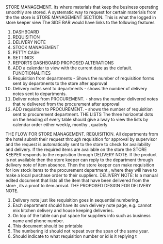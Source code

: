 STORE MANAGEMENT. 
Its where materials that keep the business operating smoothly are stored. 
A systematic way to request for certain materials from the the store is 
STORE MANAGEMENT SECTION. 
This is what the logged in  store keeper view 
The SIDE BAR would have links to the following features 
1. DASHBOARD 
2. REQUISITION 
3. DELIVERY NOTE 
4. STOCK MANAGEMENT 
5. PETTY CASH 
6. SETTINGS 
7. REPORTS 
DASHBOARD 
PROPOSED ALTERATIONS 
1. ADD a calendar to view with the current date as the default. 
FUNCTIONALITIES 
1. Requisition from departments - Shows the number of requisition forms sent by departments 
to the store after approval 
2. Delivery notes sent to departments - shows the number of delivery notes sent to 
departments. 
3. Deliver notes from PROCUREMENT. - shows the number delivered notes that re delivered 
from the procurement after approval 
4. ADD requisition to PROCUREMENT. - shows the number of requisition sent to procurement 
department. 
THE LISTS 
The three horizontal dots on the heading of every table should give a lway to view the lists by 
calendar order either weekly, monthy , quaterly

THE FLOW FOR STORE MANAGEMENT. 
REQUISITION. 
All departments from the hotel submit their request through requisition for approval by supervisor 
and the request is automatically sent to the store to check for availability and delivery. 
If the required items are available on the store the STORE KEEPER responds to the requisition 
through DELIVERY NOTE. 
If the product is not available then the store keeper can reply to the department through delivery 
note of item absence. Then the store keeper can make requisition for low stock items to the 
procurement department , where they will have to make a local purchase order to their suppliers. 
DELIVERY NOTE: 
Is a manual edited document that lists all the item that have been delivered from the store , its a 
proof to item arrival. 
THE PROPOSED DESIGN FOR DELIVERY NOTE. 
1. Delivery note just like requisition goes in sequential numbering. 
2. Each department should have its own delivery note page, e.g. cannot mix kitchen delivery 
and house keeping deliveries. 
3. On top of the table can put space for suppliers info such as business name and phone 
number. 
4. This document should be printable 
5. The numbering id should not repeat over the span of the same year. 
6. Should indicate to what requisition number or id is it replying t

